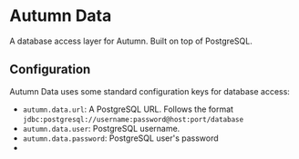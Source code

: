 # Autumn Data

A database access layer for Autumn. Built on top of PostgreSQL.

## Configuration

Autumn Data uses some standard configuration keys for database access:

- `autumn.data.url`: A PostgreSQL URL. Follows the format
  `jdbc:postgresql://username:password@host:port/database`
- `autumn.data.user`: PostgreSQL username.
- `autumn.data.password`: PostgreSQL user's password
- 